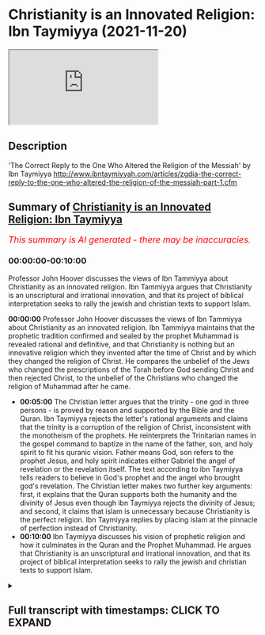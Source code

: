 # Christianity is an Innovated Religion: Ibn Taymiyya (2021-11-20)

<iframe loading='lazy' allow='autoplay' src='https://www.youtube.com/embed/Fe4vcLOpzds'></iframe>

## Description

'The Correct Reply to the One Who Altered the Religion of the Messiah' by Ibn Taymiyya <http://www.ibntaymiyyah.com/articles/zgdia-the-correct-reply-to-the-one-who-altered-the-religion-of-the-messiah-part-1.cfm>

## Summary of [Christianity is an Innovated Religion: Ibn Taymiyya](https://www.youtube.com/watch?v=Fe4vcLOpzds)

*<span style="color:red; font-size:125%">This summary is AI generated - there may be inaccuracies</span>. [](/)*

### <a onclick="modifyYTiframeseektime('0')">00:00:00-00:10:00</a>

 Professor John Hoover discusses the views of Ibn Tammiyya about Christianity as an innovated religion. Ibn Tammiyya argues that Christianity is an unscriptural and irrational innovation, and that its project of biblical interpretation seeks to rally the jewish and christian texts to support Islam.

**<a onclick="modifyYTiframeseektime('0')">00:00:00</a>**  Professor John Hoover discusses the views of Ibn Tammiyya about Christianity as an innovated religion. Ibn Tammiyya maintains that the prophetic tradition confirmed and sealed by the prophet Muhammad is revealed rational and definitive, and that Christianity is nothing but an innovative religion which they invented after the time of Christ and by which they changed the religion of Christ. He compares the unbelief of the Jews who changed the prescriptions of the Torah before God sending Christ and then rejected Christ, to the unbelief of the Christians who changed the religion of Muhammad after he came.

* **<a onclick="modifyYTiframeseektime('300')">00:05:00</a>** The Christian letter argues that the trinity - one god in three persons - is proved by reason and supported by the Bible and the Quran. Ibn Taymiyya rejects the letter's rational arguments and claims that the trinity is a corruption of the religion of Christ, inconsistent with the monotheism of the prophets. He reinterprets the Trinitarian names in the gospel command to baptize in the name of the father, son, and holy spirit to fit his quranic vision. Father means God, son refers to the prophet Jesus, and holy spirit indicates either Gabriel the angel of revelation or the revelation itself. The text according to ibn Taymiyya tells readers to believe in God's prophet and the angel who brought god's revelation. The Christian letter makes two further key arguments: first, it explains that the Quran supports both the humanity and the divinity of Jesus even though ibn Taymiyya rejects the divinity of Jesus; and second, it claims that islam is unnecessary because Christianity is the perfect religion. Ibn Taymiyya replies by placing islam at the pinnacle of perfection instead of Christianity.
* **<a onclick="modifyYTiframeseektime('600')">00:10:00</a>**  Ibn Taymiyya discusses his vision of prophetic religion and how it culminates in the Quran and the Prophet Muhammad. He argues that Christianity is an unscriptural and irrational innovation, and that its project of biblical interpretation seeks to rally the jewish and christian texts to support Islam.

<details><summary><h2>Full transcript with timestamps: CLICK TO EXPAND</h2></summary>

<a onclick="modifyYTiframeseektime('0')">0:00:00</a> ibn tamir was one of the most prominent  
<a onclick="modifyYTiframeseektime('3')">0:00:03</a> and controversial scholars of medieval  
<a onclick="modifyYTiframeseektime('6')">0:00:06</a> islam  
<a onclick="modifyYTiframeseektime('8')">0:00:08</a> and judging by some of the comments in  
<a onclick="modifyYTiframeseektime('10')">0:00:10</a> the couple of previous videos i've made  
<a onclick="modifyYTiframeseektime('12')">0:00:12</a> about iben tamir he remains an extremely  
<a onclick="modifyYTiframeseektime('15')">0:00:15</a> controversial figure today  
<a onclick="modifyYTiframeseektime('18')">0:00:18</a> this is the last video i intend to make  
<a onclick="modifyYTiframeseektime('20')">0:00:20</a> about ibn tamir and in this video i want  
<a onclick="modifyYTiframeseektime('24')">0:00:24</a> to focus on his views about christianity  
<a onclick="modifyYTiframeseektime('27')">0:00:27</a> as an innovated religion  
<a onclick="modifyYTiframeseektime('30')">0:00:30</a> and as usual i'll be drawing on some  
<a onclick="modifyYTiframeseektime('32')">0:00:32</a> remarks from this book iben tamiya by  
<a onclick="modifyYTiframeseektime('34')">0:00:34</a> professor john hoover who is one of the  
<a onclick="modifyYTiframeseektime('37')">0:00:37</a> world's leading experts on the life and  
<a onclick="modifyYTiframeseektime('39')">0:00:39</a> thought of iben tamiya  
<a onclick="modifyYTiframeseektime('42')">0:00:42</a> and on page 135 he writes in a section  
<a onclick="modifyYTiframeseektime('46')">0:00:46</a> entitled christianity and object lesson  
<a onclick="modifyYTiframeseektime('49')">0:00:49</a> in innovated religion  
<a onclick="modifyYTiframeseektime('52')">0:00:52</a> it begins however it was first  
<a onclick="modifyYTiframeseektime('55')">0:00:55</a> established ibn tamir maintains that the  
<a onclick="modifyYTiframeseektime('58')">0:00:58</a> prophetic tradition confirmed and sealed  
<a onclick="modifyYTiframeseektime('61')">0:01:01</a> by the prophet muhammad  
<a onclick="modifyYTiframeseektime('63')">0:01:03</a> is revealed rational and definitive  
<a onclick="modifyYTiframeseektime('67')">0:01:07</a> in the year 1316 he received a direct  
<a onclick="modifyYTiframeseektime('71')">0:01:11</a> challenge to this conviction in the form  
<a onclick="modifyYTiframeseektime('74')">0:01:14</a> of the anonymous letter from the people  
<a onclick="modifyYTiframeseektime('77')">0:01:17</a> of cyprus  
<a onclick="modifyYTiframeseektime('78')">0:01:18</a> the letter is a revision of an earlier  
<a onclick="modifyYTiframeseektime('81')">0:01:21</a> christian apologetic treaties  
<a onclick="modifyYTiframeseektime('85')">0:01:25</a> as ibn tamir himself notes  
<a onclick="modifyYTiframeseektime('87')">0:01:27</a> that earlier treaties had gained wide  
<a onclick="modifyYTiframeseektime('90')">0:01:30</a> circulation  
<a onclick="modifyYTiframeseektime('92')">0:01:32</a> he replies to the letter with his many  
<a onclick="modifyYTiframeseektime('94')">0:01:34</a> times longer  
<a onclick="modifyYTiframeseektime('96')">0:01:36</a> correct answer to the one who altered  
<a onclick="modifyYTiframeseektime('99')">0:01:39</a> the religion of the messiah  
<a onclick="modifyYTiframeseektime('103')">0:01:43</a> ibn tamir's stated aim in correct answer  
<a onclick="modifyYTiframeseektime('107')">0:01:47</a> is to set forth christianity as an  
<a onclick="modifyYTiframeseektime('110')">0:01:50</a> object lesson to muslims about what  
<a onclick="modifyYTiframeseektime('112')">0:01:52</a> innovation and heresy to avoid  
<a onclick="modifyYTiframeseektime('116')">0:01:56</a> he frequently draws parallels with  
<a onclick="modifyYTiframeseektime('118')">0:01:58</a> errors he perceives among the sufis shia  
<a onclick="modifyYTiframeseektime('122')">0:02:02</a> and kalam theologians  
<a onclick="modifyYTiframeseektime('125')">0:02:05</a> at the beginning of the term ibn tamir  
<a onclick="modifyYTiframeseektime('128')">0:02:08</a> outlines the theological framework  
<a onclick="modifyYTiframeseektime('131')">0:02:11</a> needed to position christianity as a  
<a onclick="modifyYTiframeseektime('134')">0:02:14</a> corruption of prophetic religion  
<a onclick="modifyYTiframeseektime('138')">0:02:18</a> the religion of all god's prophets and  
<a onclick="modifyYTiframeseektime('140')">0:02:20</a> messengers is islam  
<a onclick="modifyYTiframeseektime('142')">0:02:22</a> even if the various revelations such as  
<a onclick="modifyYTiframeseektime('145')">0:02:25</a> the torah the gospel and the quran  
<a onclick="modifyYTiframeseektime('148')">0:02:28</a> differ in matters of religious practice  
<a onclick="modifyYTiframeseektime('151')">0:02:31</a> all other religion is polytheism and  
<a onclick="modifyYTiframeseektime('154')">0:02:34</a> innovation  
<a onclick="modifyYTiframeseektime('156')">0:02:36</a> furthermore god singled out muhammad as  
<a onclick="modifyYTiframeseektime('159')">0:02:39</a> the best of the messengers and the  
<a onclick="modifyYTiframeseektime('161')">0:02:41</a> muslim community as the best of  
<a onclick="modifyYTiframeseektime('163')">0:02:43</a> communities  
<a onclick="modifyYTiframeseektime('165')">0:02:45</a> the muslim community provides the golden  
<a onclick="modifyYTiframeseektime('168')">0:02:48</a> mean in matters of doctrine and practice  
<a onclick="modifyYTiframeseektime('172')">0:02:52</a> that jews and christians take to  
<a onclick="modifyYTiframeseektime('174')">0:02:54</a> extremes  
<a onclick="modifyYTiframeseektime('176')">0:02:56</a> the jews and christians have innovated  
<a onclick="modifyYTiframeseektime('179')">0:02:59</a> the religions that they follow  
<a onclick="modifyYTiframeseektime('181')">0:03:01</a> they deviated from the revelations given  
<a onclick="modifyYTiframeseektime('184')">0:03:04</a> to moses and christ respectively  
<a onclick="modifyYTiframeseektime('188')">0:03:08</a> they failed to point to the definitive  
<a onclick="modifyYTiframeseektime('190')">0:03:10</a> revelation given to muhammad  
<a onclick="modifyYTiframeseektime('194')">0:03:14</a> ibn tamir explains further now here john  
<a onclick="modifyYTiframeseektime('196')">0:03:16</a> hoover quotes from ebenzemia  
<a onclick="modifyYTiframeseektime('200')">0:03:20</a> the false religion of christians is  
<a onclick="modifyYTiframeseektime('203')">0:03:23</a> nothing but an innovative religion which  
<a onclick="modifyYTiframeseektime('206')">0:03:26</a> they invented after the time of christ  
<a onclick="modifyYTiframeseektime('209')">0:03:29</a> and by which they changed the religion  
<a onclick="modifyYTiframeseektime('212')">0:03:32</a> of christ  
<a onclick="modifyYTiframeseektime('214')">0:03:34</a> not only that they strayed from the law  
<a onclick="modifyYTiframeseektime('217')">0:03:37</a> sharia of christ to what they innovated  
<a onclick="modifyYTiframeseektime('221')">0:03:41</a> then when god sent muhammad they  
<a onclick="modifyYTiframeseektime('224')">0:03:44</a> rejected him  
<a onclick="modifyYTiframeseektime('226')">0:03:46</a> thus their unbelief and error came to be  
<a onclick="modifyYTiframeseektime('229')">0:03:49</a> of two aspects  
<a onclick="modifyYTiframeseektime('231')">0:03:51</a> that of changing the religion of the  
<a onclick="modifyYTiframeseektime('233')">0:03:53</a> first messenger and of rejecting the  
<a onclick="modifyYTiframeseektime('236')">0:03:56</a> second messenger  
<a onclick="modifyYTiframeseektime('238')">0:03:58</a> it is like the unbelief of the jews who  
<a onclick="modifyYTiframeseektime('241')">0:04:01</a> changed the legal prescriptions of the  
<a onclick="modifyYTiframeseektime('243')">0:04:03</a> torah before god sending christ and then  
<a onclick="modifyYTiframeseektime('247')">0:04:07</a> they rejected christ  
<a onclick="modifyYTiframeseektime('249')">0:04:09</a> end quote  
<a onclick="modifyYTiframeseektime('251')">0:04:11</a> john hoover continues  
<a onclick="modifyYTiframeseektime('253')">0:04:13</a> the christian letter argues that  
<a onclick="modifyYTiframeseektime('255')">0:04:15</a> muhammad was only a prophet for the  
<a onclick="modifyYTiframeseektime('258')">0:04:18</a> pagan arabs by emphasizing that the  
<a onclick="modifyYTiframeseektime('260')">0:04:20</a> revelation was only in arabic  
<a onclick="modifyYTiframeseektime('264')">0:04:24</a> ibn tamir counters with quranic texts  
<a onclick="modifyYTiframeseektime('267')">0:04:27</a> like we have only sent muhammad to the  
<a onclick="modifyYTiframeseektime('271')">0:04:31</a> entirety of humanity as a bringer of  
<a onclick="modifyYTiframeseektime('274')">0:04:34</a> good news and as a warner quran 34 28  
<a onclick="modifyYTiframeseektime('280')">0:04:40</a> to affirm that muhammad's message is  
<a onclick="modifyYTiframeseektime('283')">0:04:43</a> universal  
<a onclick="modifyYTiframeseektime('285')">0:04:45</a> some quranic verses may appear to limit  
<a onclick="modifyYTiframeseektime('287')">0:04:47</a> the scope of his mission to the arabs  
<a onclick="modifyYTiframeseektime('290')">0:04:50</a> but this does not undermine its  
<a onclick="modifyYTiframeseektime('292')">0:04:52</a> universality  
<a onclick="modifyYTiframeseektime('297')">0:04:57</a> muhammad was not mistaken or deluded  
<a onclick="modifyYTiframeseektime('300')">0:05:00</a> into thinking that his message was  
<a onclick="modifyYTiframeseektime('302')">0:05:02</a> universal  
<a onclick="modifyYTiframeseektime('303')">0:05:03</a> god would not permit that to happen to  
<a onclick="modifyYTiframeseektime('306')">0:05:06</a> prophets  
<a onclick="modifyYTiframeseektime('308')">0:05:08</a> the christian letter continues that the  
<a onclick="modifyYTiframeseektime('310')">0:05:10</a> quran also praises mary and jesus and  
<a onclick="modifyYTiframeseektime('314')">0:05:14</a> confirms the christian scriptures in  
<a onclick="modifyYTiframeseektime('317')">0:05:17</a> passages such as  
<a onclick="modifyYTiframeseektime('319')">0:05:19</a> we i god have sent down to you the book  
<a onclick="modifyYTiframeseektime('322')">0:05:22</a> which declares true what came before it  
<a onclick="modifyYTiframeseektime('326')">0:05:26</a> and of the torah and the gospel that's  
<a onclick="modifyYTiframeseektime('328')">0:05:28</a> quran 3 3  
<a onclick="modifyYTiframeseektime('331')">0:05:31</a> and  
<a onclick="modifyYTiframeseektime('331')">0:05:31</a> if you are in doubt concerning what we  
<a onclick="modifyYTiframeseektime('334')">0:05:34</a> have sent down to you  
<a onclick="modifyYTiframeseektime('335')">0:05:35</a> ask those who have been reading the book  
<a onclick="modifyYTiframeseektime('338')">0:05:38</a> before you quran 10 94  
<a onclick="modifyYTiframeseektime('342')">0:05:42</a> the christian letter concludes that the  
<a onclick="modifyYTiframeseektime('344')">0:05:44</a> quran is telling christians to remain in  
<a onclick="modifyYTiframeseektime('347')">0:05:47</a> their religion  
<a onclick="modifyYTiframeseektime('350')">0:05:50</a> iben temia agrees that the quran  
<a onclick="modifyYTiframeseektime('351')">0:05:51</a> confirms previous revelations  
<a onclick="modifyYTiframeseektime('355')">0:05:55</a> one must believe in all god's books just  
<a onclick="modifyYTiframeseektime('357')">0:05:57</a> as one must believe in all of god's  
<a onclick="modifyYTiframeseektime('359')">0:05:59</a> prophets however he explains the quran  
<a onclick="modifyYTiframeseektime('363')">0:06:03</a> does not confirm the innovated doctrines  
<a onclick="modifyYTiframeseektime('366')">0:06:06</a> of the christians  
<a onclick="modifyYTiframeseektime('369')">0:06:09</a> as for the bible itself evin tamir is  
<a onclick="modifyYTiframeseektime('372')">0:06:12</a> careful more so than some of his  
<a onclick="modifyYTiframeseektime('374')">0:06:14</a> predecessors  
<a onclick="modifyYTiframeseektime('376')">0:06:16</a> ibn hasan who died in 1064  
<a onclick="modifyYTiframeseektime('379')">0:06:19</a> is well known for insisting that jews  
<a onclick="modifyYTiframeseektime('382')">0:06:22</a> and christians had corrupted the very  
<a onclick="modifyYTiframeseektime('384')">0:06:24</a> texts of their scriptures and he  
<a onclick="modifyYTiframeseektime('387')">0:06:27</a> compiled lists of contradictions and  
<a onclick="modifyYTiframeseektime('389')">0:06:29</a> historical and theological errors to  
<a onclick="modifyYTiframeseektime('392')">0:06:32</a> prove it  
<a onclick="modifyYTiframeseektime('394')">0:06:34</a> unlike ibn hasan ibn taymiyah says that  
<a onclick="modifyYTiframeseektime('398')">0:06:38</a> textual corruption cannot be  
<a onclick="modifyYTiframeseektime('400')">0:06:40</a> demonstrated or denied  
<a onclick="modifyYTiframeseektime('404')">0:06:44</a> while it is certain that jews and  
<a onclick="modifyYTiframeseektime('405')">0:06:45</a> christians have corrupted the meaning of  
<a onclick="modifyYTiframeseektime('407')">0:06:47</a> their texts it cannot be known for sure  
<a onclick="modifyYTiframeseektime('411')">0:06:51</a> whether the very texts have been altered  
<a onclick="modifyYTiframeseektime('414')">0:06:54</a> as a result ibn tamir very rarely points  
<a onclick="modifyYTiframeseektime('417')">0:06:57</a> out textual errors in the bible  
<a onclick="modifyYTiframeseektime('421')">0:07:01</a> he instead interprets the text to accord  
<a onclick="modifyYTiframeseektime('424')">0:07:04</a> with his islamic theological convictions  
<a onclick="modifyYTiframeseektime('428')">0:07:08</a> much as he seeks to fill the technical  
<a onclick="modifyYTiframeseektime('430')">0:07:10</a> terminology of sufism calam theology and  
<a onclick="modifyYTiframeseektime('434')">0:07:14</a> philosophy with meanings corresponding  
<a onclick="modifyYTiframeseektime('437')">0:07:17</a> to his understanding of the quran and  
<a onclick="modifyYTiframeseektime('440')">0:07:20</a> the sunnah  
<a onclick="modifyYTiframeseektime('442')">0:07:22</a> this is readily apparent in his correct  
<a onclick="modifyYTiframeseektime('445')">0:07:25</a> answer  
<a onclick="modifyYTiframeseektime('446')">0:07:26</a> in his discussion of the christian  
<a onclick="modifyYTiframeseektime('448')">0:07:28</a> doctrine of the trinity  
<a onclick="modifyYTiframeseektime('451')">0:07:31</a> the letter the christian letter argues  
<a onclick="modifyYTiframeseektime('453')">0:07:33</a> that the trinity the one god in three  
<a onclick="modifyYTiframeseektime('456')">0:07:36</a> persons father son and holy spirit  
<a onclick="modifyYTiframeseektime('460')">0:07:40</a> is proved by reason and supported by  
<a onclick="modifyYTiframeseektime('463')">0:07:43</a> both the bible and the quran  
<a onclick="modifyYTiframeseektime('466')">0:07:46</a> ibn tamir discounts the letter's  
<a onclick="modifyYTiframeseektime('468')">0:07:48</a> rational arguments and he claims that  
<a onclick="modifyYTiframeseektime('471')">0:07:51</a> the trinity is a corruption of the  
<a onclick="modifyYTiframeseektime('473')">0:07:53</a> religion of christ inconsistent with the  
<a onclick="modifyYTiframeseektime('476')">0:07:56</a> monotheism of the prophets  
<a onclick="modifyYTiframeseektime('480')">0:08:00</a> neither the bible nor the quran supports  
<a onclick="modifyYTiframeseektime('482')">0:08:02</a> the christian doctrine  
<a onclick="modifyYTiframeseektime('485')">0:08:05</a> ibn tamir then reinterprets the  
<a onclick="modifyYTiframeseektime('487')">0:08:07</a> trinitarian names in the gospel command  
<a onclick="modifyYTiframeseektime('490')">0:08:10</a> to baptize in the name of the father the  
<a onclick="modifyYTiframeseektime('493')">0:08:13</a> son and the holy spirit that's matthew  
<a onclick="modifyYTiframeseektime('496')">0:08:16</a> 28 19  
<a onclick="modifyYTiframeseektime('498')">0:08:18</a> to fit his quranic vision  
<a onclick="modifyYTiframeseektime('500')">0:08:20</a> father means god  
<a onclick="modifyYTiframeseektime('503')">0:08:23</a> son refers to the purely human prophet  
<a onclick="modifyYTiframeseektime('506')">0:08:26</a> christ  
<a onclick="modifyYTiframeseektime('507')">0:08:27</a> and holy spirit indicates either gabriel  
<a onclick="modifyYTiframeseektime('510')">0:08:30</a> the angel of revelation or the  
<a onclick="modifyYTiframeseektime('513')">0:08:33</a> revelation itself  
<a onclick="modifyYTiframeseektime('515')">0:08:35</a> the text according to ibn tamir is  
<a onclick="modifyYTiframeseektime('518')">0:08:38</a> telling readers to believe in god  
<a onclick="modifyYTiframeseektime('521')">0:08:41</a> god's prophet and the angel who brought  
<a onclick="modifyYTiframeseektime('524')">0:08:44</a> god's revelation  
<a onclick="modifyYTiframeseektime('528')">0:08:48</a> the christian letter makes two further  
<a onclick="modifyYTiframeseektime('530')">0:08:50</a> key arguments  
<a onclick="modifyYTiframeseektime('532')">0:08:52</a> first  
<a onclick="modifyYTiframeseektime('532')">0:08:52</a> it explains that the quran supports both  
<a onclick="modifyYTiframeseektime('535')">0:08:55</a> the humanity and the divinity of jesus  
<a onclick="modifyYTiframeseektime('539')">0:08:59</a> even tamir rejects the divinity of jesus  
<a onclick="modifyYTiframeseektime('542')">0:09:02</a> as incongruous with both reason and  
<a onclick="modifyYTiframeseektime('545')">0:09:05</a> revelation  
<a onclick="modifyYTiframeseektime('547')">0:09:07</a> he reinterprets scriptural texts that  
<a onclick="modifyYTiframeseektime('550')">0:09:10</a> might be misconstrued  
<a onclick="modifyYTiframeseektime('552')">0:09:12</a> to imply that god dwelt in christ  
<a onclick="modifyYTiframeseektime('556')">0:09:16</a> second the letter claims that islam is  
<a onclick="modifyYTiframeseektime('560')">0:09:20</a> unnecessary because christianity is the  
<a onclick="modifyYTiframeseektime('563')">0:09:23</a> perfect religion  
<a onclick="modifyYTiframeseektime('565')">0:09:25</a> judaism was the religion of law and  
<a onclick="modifyYTiframeseektime('568')">0:09:28</a> justice while christianity was the  
<a onclick="modifyYTiframeseektime('570')">0:09:30</a> religion of grace  
<a onclick="modifyYTiframeseektime('573')">0:09:33</a> ibn tamir replies by placing islam at  
<a onclick="modifyYTiframeseektime('577')">0:09:37</a> the pinnacle of perfection instead of  
<a onclick="modifyYTiframeseektime('579')">0:09:39</a> christianity  
<a onclick="modifyYTiframeseektime('581')">0:09:41</a> judaism focused on law and justice at  
<a onclick="modifyYTiframeseektime('585')">0:09:45</a> the expense of grace  
<a onclick="modifyYTiframeseektime('587')">0:09:47</a> christianity emphasized grace at the  
<a onclick="modifyYTiframeseektime('590')">0:09:50</a> expense of justice and law  
<a onclick="modifyYTiframeseektime('594')">0:09:54</a> islam perfected balanced grace with law  
<a onclick="modifyYTiframeseektime('598')">0:09:58</a> and justice  
<a onclick="modifyYTiframeseektime('601')">0:10:01</a> ibn tamir's vision of prophetic religion  
<a onclick="modifyYTiframeseektime('604')">0:10:04</a> culminates in the quran and the prophet  
<a onclick="modifyYTiframeseektime('607')">0:10:07</a> muhammad  
<a onclick="modifyYTiframeseektime('608')">0:10:08</a> his correct answer  
<a onclick="modifyYTiframeseektime('611')">0:10:11</a> sidelines christianity as an irrational  
<a onclick="modifyYTiframeseektime('614')">0:10:14</a> and unscriptural innovation  
<a onclick="modifyYTiframeseektime('617')">0:10:17</a> and his project of biblical  
<a onclick="modifyYTiframeseektime('619')">0:10:19</a> interpretation seeks to rally the jewish  
<a onclick="modifyYTiframeseektime('622')">0:10:22</a> and christian texts to support islam  
<a onclick="modifyYTiframeseektime('627')">0:10:27</a> and  
<a onclick="modifyYTiframeseektime('627')">0:10:27</a> quote now there's an awful lot there  
<a onclick="modifyYTiframeseektime('629')">0:10:29</a> that one could  
<a onclick="modifyYTiframeseektime('630')">0:10:30</a> discuss further particularly ibn  
<a onclick="modifyYTiframeseektime('632')">0:10:32</a> temier's views of the bible and the  
<a onclick="modifyYTiframeseektime('634')">0:10:34</a> gospel and the gospels matthew mark luke  
<a onclick="modifyYTiframeseektime('638')">0:10:38</a> and john what's really going on there  
<a onclick="modifyYTiframeseektime('641')">0:10:41</a> and also his understanding of  
<a onclick="modifyYTiframeseektime('644')">0:10:44</a> christian doctrine and pastors like  
<a onclick="modifyYTiframeseektime('645')">0:10:45</a> matthew 28 19. but i'm not going to go  
<a onclick="modifyYTiframeseektime('648')">0:10:48</a> there um this this video is about john  
<a onclick="modifyYTiframeseektime('651')">0:10:51</a> hoover's presentation of a thought of  
<a onclick="modifyYTiframeseektime('653')">0:10:53</a> evan ibn tay taymir  
<a onclick="modifyYTiframeseektime('655')">0:10:55</a> so as i say uh this  
<a onclick="modifyYTiframeseektime('658')">0:10:58</a> text the correct answer or the correct  
<a onclick="modifyYTiframeseektime('661')">0:11:01</a> reply to the one who altered the  
<a onclick="modifyYTiframeseektime('663')">0:11:03</a> religion of the messiah uh is available  
<a onclick="modifyYTiframeseektime('666')">0:11:06</a> to read online i'll link to it in the  
<a onclick="modifyYTiframeseektime('668')">0:11:08</a> description uh below is actually quite a  
<a onclick="modifyYTiframeseektime('670')">0:11:10</a> sophisticated bit of theology actually a  
<a onclick="modifyYTiframeseektime('673')">0:11:13</a> bit of polemic against uh christianity  
<a onclick="modifyYTiframeseektime('677')">0:11:17</a> uh whether or not you like ibentemia um  
<a onclick="modifyYTiframeseektime('681')">0:11:21</a> is really up to you of course but he's a  
<a onclick="modifyYTiframeseektime('683')">0:11:23</a> serious thinker he's a very very  
<a onclick="modifyYTiframeseektime('685')">0:11:25</a> brilliant uh  
<a onclick="modifyYTiframeseektime('687')">0:11:27</a> in the medieval islamic tradition and  
<a onclick="modifyYTiframeseektime('690')">0:11:30</a> still has it seems a great influence on  
<a onclick="modifyYTiframeseektime('692')">0:11:32</a> many muslims in the world today so enjoy  
<a onclick="modifyYTiframeseektime('697')">0:11:37</a> until next time  
</details>
